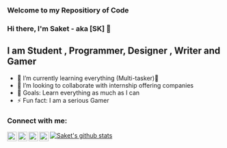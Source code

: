 ### Welcome to my Repositiory of Code
### Hi there, I'm Saket - aka [SK] 👋
## I am Student , Programmer, Designer , Writer and Gamer
- 🌱 I’m currently learning everything (Multi-tasker)🤣
- 👯 I’m looking to collaborate with internship offering companies
- 🥅 Goals: Learn everything as much as I can
- ⚡ Fun fact: I am a serious Gamer

### Connect with me:

[<img align="left" alt="codeSTACKr | YouTube" width="22px" src="https://cdn.jsdelivr.net/npm/simple-icons@v3/icons/youtube.svg" />][youtube]
[<img align="left" alt="codeSTACKr | Twitter" width="22px" src="https://cdn.jsdelivr.net/npm/simple-icons@v3/icons/twitter.svg" />][twitter]
[<img align="left" alt="codeSTACKr | LinkedIn" width="22px" src="https://cdn.jsdelivr.net/npm/simple-icons@v3/icons/linkedin.svg" />][linkedin]
[<img align="left" alt="codeSTACKr | Instagram" width="22px" src="https://cdn.jsdelivr.net/npm/simple-icons@v3/icons/instagram.svg" />][instagram]

[![Saket's github stats](https://github-readme-stats.vercel.app/api?username=SAKET-SK)](https://github.com/SAKET-SK/github-readme-stats)


[twitter]: https://twitter.com/saketkhopkar478
[youtube]: https://www.youtube.com/channel/UCkMeHfoT2WhxWE3RWjD1JcQ
[instagram]: https://instagram.com/mystic.saket_910
[linkedin]: https://www.linkedin.com/in/saket-khopkar-336684198/


